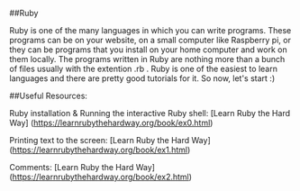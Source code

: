 ##Ruby

Ruby is one of the many languages in which you can write programs. These programs can be on your website, on a small computer like Raspberry pi, or they can be programs that you install on your home computer and work on them locally. The programs written in Ruby are nothing more than a bunch of files usually with the extention .rb . Ruby is one of the easiest to learn languages and there are pretty good tutorials for it. So now, let's start :) 

##Useful Resources: 

Ruby installation & Running the interactive Ruby shell: [Learn Ruby the Hard Way] (https://learnrubythehardway.org/book/ex0.html)

Printing text to the screen: [Learn Ruby the Hard Way] (https://learnrubythehardway.org/book/ex1.html)

Comments: [Learn Ruby the Hard Way] (https://learnrubythehardway.org/book/ex2.html)
